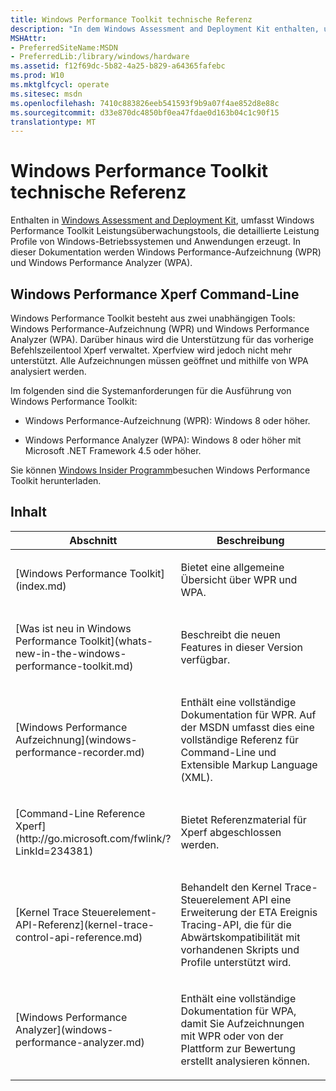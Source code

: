 ```yaml
---
title: Windows Performance Toolkit technische Referenz
description: "In dem Windows Assessment and Deployment Kit enthalten, umfasst Windows Performance Toolkit Leistungsüberwachungstools, die detaillierte Leistung Profile von Windows-Betriebssystemen und Anwendungen erzeugt."
MSHAttr:
- PreferredSiteName:MSDN
- PreferredLib:/library/windows/hardware
ms.assetid: f12f69dc-5b82-4a25-b829-a64365fafebc
ms.prod: W10
ms.mktglfcycl: operate
ms.sitesec: msdn
ms.openlocfilehash: 7410c883826eeb541593f9b9a07f4ae852d8e88c
ms.sourcegitcommit: d33e870dc4850bf0ea47fdae0d163b04c1c90f15
translationtype: MT
---
```

# <a name="windows-performance-toolkit-technical-reference"></a>Windows Performance Toolkit technische Referenz


Enthalten in [Windows Assessment and Deployment Kit](http://go.microsoft.com/fwlink/p/?LinkId=526740), umfasst Windows Performance Toolkit Leistungsüberwachungstools, die detaillierte Leistung Profile von Windows-Betriebssystemen und Anwendungen erzeugt. In dieser Dokumentation werden Windows Performance-Aufzeichnung (WPR) und Windows Performance Analyzer (WPA).

## <a name="windows-performance-xperf-command-line"></a>Windows Performance Xperf Command-Line


Windows Performance Toolkit besteht aus zwei unabhängigen Tools: Windows Performance-Aufzeichnung (WPR) und Windows Performance Analyzer (WPA). Darüber hinaus wird die Unterstützung für das vorherige Befehlszeilentool Xperf verwaltet. Xperfview wird jedoch nicht mehr unterstützt. Alle Aufzeichnungen müssen geöffnet und mithilfe von WPA analysiert werden.

Im folgenden sind die Systemanforderungen für die Ausführung von Windows Performance Toolkit:

-   Windows Performance-Aufzeichnung (WPR): Windows 8 oder höher.

-   Windows Performance Analyzer (WPA): Windows 8 oder höher mit Microsoft .NET Framework 4.5 oder höher.

Sie können [Windows Insider Programm](https://insider.windows.com/)besuchen Windows Performance Toolkit herunterladen.

## <a name="contents"></a>Inhalt


<table>
<colgroup>
<col width="50%" />
<col width="50%" />
</colgroup>
<thead>
<tr class="header">
<th>Abschnitt</th>
<th>Beschreibung</th>
</tr>
</thead>
<tbody>
<tr class="odd">
<td><p>[Windows Performance Toolkit](index.md)</p></td>
<td><p>Bietet eine allgemeine Übersicht über WPR und WPA.</p></td>
</tr>
<tr class="even">
<td><p>[Was ist neu in Windows Performance Toolkit](whats-new-in-the-windows-performance-toolkit.md)</p></td>
<td><p>Beschreibt die neuen Features in dieser Version verfügbar.</p></td>
</tr>
<tr class="odd">
<td><p>[Windows Performance Aufzeichnung](windows-performance-recorder.md)</p></td>
<td><p>Enthält eine vollständige Dokumentation für WPR. Auf der MSDN umfasst dies eine vollständige Referenz für Command-Line und Extensible Markup Language (XML).</p></td>
</tr>
<tr class="even">
<td><p>[Command-Line Reference Xperf](http://go.microsoft.com/fwlink/?LinkId=234381)</p></td>
<td><p>Bietet Referenzmaterial für Xperf abgeschlossen werden.</p></td>
</tr>
<tr class="odd">
<td><p>[Kernel Trace Steuerelement-API-Referenz](kernel-trace-control-api-reference.md)</p></td>
<td><p>Behandelt den Kernel Trace-Steuerelement API eine Erweiterung der ETA Ereignis Tracing-API, die für die Abwärtskompatibilität mit vorhandenen Skripts und Profile unterstützt wird.</p></td>
</tr>
<tr class="even">
<td><p>[Windows Performance Analyzer](windows-performance-analyzer.md)</p></td>
<td><p>Enthält eine vollständige Dokumentation für WPA, damit Sie Aufzeichnungen mit WPR oder von der Plattform zur Bewertung erstellt analysieren können.</p></td>
</tr>
</tbody>
</table>

 

 

 






